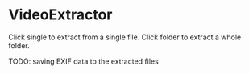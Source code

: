 # VideoExtractor
Click single to extract from a single file.
Click folder to extract a whole folder.

TODO: saving EXIF data to the extracted files
